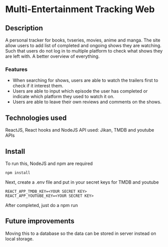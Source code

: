 # Multi-Entertainment Tracking Web

## Description

A personal tracker for books, tvseries, movies, anime and manga. The site allow users to add list of completed and ongoing shows they are watching. Such that users do not log in to multiple platform to check what shows they are left with. A better overview of everything.

### Features

- When searching for shows, users are able to watch the trailers first to check if it interest them.
- Users are able to input which episode the user has completed or indicate which platform they used to watch it on.
- Users are able to leave their own reviews and comments on the shows.

## Technologies used

ReactJS, React hooks and NodeJS
API used: Jikan, TMDB and youtube APIs

## Install

To run this, NodeJS and npm are required

```
npm install
```

Next, create a .env file and put in your secret keys for TMDB and youtube

```
REACT_APP_TMDB_KEY=<YOUR SECRET KEY>
REACT_APP_YOUTUBE_KEY=<YOUR SECRET KEY>
```

After completed, just do a npm run

## Future improvements

Moving this to a database so the data can be stored in server instead on local storage.
